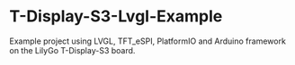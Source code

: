 # T-Display-S3-Lvgl-Example
 Example project using LVGL, TFT_eSPI, PlatformIO and Arduino framework on the LilyGo T-Display-S3 board.
